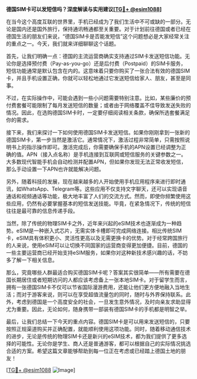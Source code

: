 **德国SIM卡可以发短信吗？深度解读与实用建议[[TG💪+ @esim1088](https://t.me/s/esim1088)]**

在当今这个高度互联的世界里，手机已经成为了我们生活中不可或缺的一部分。无论是国内还是国外旅行，保持通讯畅通都至关重要。对于计划前往德国或者已经在德国生活的朋友们来说，“德国SIM卡是否能发短信”这个问题想必是大家经常关注的重点之一。今天，我们就来详细聊聊这个话题。

首先，让我们明确一点：德国的主流运营商确实支持通过SIM卡发送短信功能。无论你是选择预付费（Pay-as-you-go）还是后付费（Postpaid）的SIM卡服务，短信功能通常是默认包含在内的。这意味着只要你购买了一张合法有效的德国SIM卡，并且手机设置正确，你就可以轻松地通过它发送短信给家人、朋友，甚至是同事。

不过，在实际操作中，可能会遇到一些小问题需要特别注意。比如，某些廉价的预付费套餐可能限制了每月发送短信的数量；或者由于网络覆盖不佳导致发送失败的情况。因此，在选购德国SIM卡时，一定要仔细阅读相关条款，确保所选套餐满足你的需求。

接下来，我们来探讨一下如何使用德国SIM卡发送短信。如果你刚刚拿到一张新的德国SIM卡，第一步当然是激活它。通常情况下，激活过程非常简单，只需按照说明书上的指示操作即可。激活完成后，你需要确保手机的APN设置已经调整为正确的值。APN（接入点名称）是手机连接到互联网或短信服务的关键参数之一。大多数现代智能手机会自动检测并配置APN，但如果你发现无法正常收发短信，那么手动设置一下APN也许就能解决问题。

另外，随着科技的发展，现在越来越多的人开始使用手机应用程序来进行即时通讯，如WhatsApp、Telegram等。这些应用不仅支持文字聊天，还可以实现语音通话和视频通话等功能，极大地丰富了人们的交流方式。然而，即使你频繁使用这些应用，仍然有必要掌握基本的短信发送技能。毕竟，在紧急情况下，传统的短信往往是最可靠的信息传递手段。

当然，除了传统的物理SIM卡之外，近年来兴起的eSIM技术也逐渐成为一种趋势。eSIM是一种嵌入式芯片，无需实体卡槽即可完成网络连接。相比传统SIM卡，eSIM具有体积更小、灵活性更高以及无需更换卡的优势。对于经常跨国旅行的人来说，使用eSIM可以让切换不同国家的运营商变得更加便捷。目前，德国的一些主要运营商已经开始支持eSIM服务，如果你对这种新技术感兴趣的话，不妨多了解一下相关信息。

那么，究竟哪些人群最适合购买德国SIM卡呢？答案其实很简单——所有需要在德国长期居住或者短期访问的人都应该考虑备上一张本地SIM卡。对于留学生而言，拥有一张德国SIM卡不仅可以节省国际漫游费用，还能让他们更方便地融入当地生活；而对于游客来说，则可以在享受超值流量包的同时，随时与外界保持联系。此外，考虑到德国是一个高度安全的社会，一旦发生意外情况，及时向亲友求助显得尤为重要。因此，无论如何，随身携带一部装有德国SIM卡的手机都是明智之举。

最后，让我们总结一下今天的重点内容。德国SIM卡是可以用来发送短信的，只要按照正规渠道购买并正确配置，就能顺利使用这项功能。同时，随着移动通信技术的进步，无论是传统的物理SIM卡还是新兴的eSIM技术，都为我们提供了更多选择的可能性。无论你是学生、商人还是普通游客，都可以根据自己的实际情况挑选合适的方案。希望这篇文章能够帮助到每一位正在考虑或已经踏上德国土地的朋友！

[[TG💪+ @esim1088](https://t.me/s/esim1088) ![Image](https://i.postimg.cc/4NQfJmqS/Snipaste-2025-05-13-00-14-12.png)]